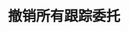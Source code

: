 ---
title: 撤销所有跟踪委托
position_number: 17
type: post
description: /az/future/trade/v1/entrust/cancel-all-track
remark: Content-Type = application/x-www-form-urlencoded
parameters:
content_markdown: |-

                #### **限流规则**

                200/s/apikey
left_code_blocks:
    -
        code_block: 
        title: Java
        language: java
right_code_blocks:
    - code_block: |-
        {
          "error": {
            "code": "",
            "msg": ""
          },
          "msgInfo": "",
          "result": {},
          "returnCode": 0
        }
      title: Response
      language: json
---